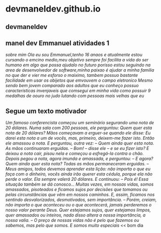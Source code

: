 # devmaneldev.github.io
## devmaneldev ##
## manel dev Emmanuel atividades 1 ##
*sobre mim*
*Ola eu sou Emmanuel,tenho 16 anaos e atualmente estou cursando o emcino medio,meu objetivo sempre foi facilita a vida do ser humano em algo que possa ajudalo no futuro porisso estou seguindo na area de desenvolvedor de software,minha paixao é ajudar a minha familia no que der e vier me esforso o maiximo, tambem possuo bastante facilidade em usar os obijetos que emvouvem o campo eletronico Mesmo sendo bem jovem comparado aos adultos que eu conheço possuo caracteristicas invenjaveis que comsegui em minha vida como possuir 9 medalhas de oouro no judo lutando com pessoas mais velhas que eu*
## Segue um texto motivador ##
*Um famoso conferencista começou um seminário segurando uma nota de 20 dólares. Numa sala com 200 pessoas, ele perguntou: Quem quer esta nota de 20 dólares? Mãos começavam a erguer-se quando ele disse: Eu darei esta nota a um de vocês, mas, primeiro, deixem-me fazer isto. Então ele amassou a nota. E perguntou, outra vez: – Quem ainda quer esta nota. As mãos continuaram erguidas. – Bom! – disse ele – e se eu fizer isto? E deixou a nota cair, pisou nela e começou a esfregá-la contra o chão. Depois pegou a nota, agora imunda e amassada, e perguntou: – E agora? Quem ainda quer esta nota? Todas as mãos permaneceram erguidas. – Meus amigos, todos devemos aprender esta lição: não importa o que eu faça com o dinheiro, vocês ainda irão querer esta cédula, porque ela não perde o valor. Ela sempre valerá 20 dólares. E continuou: – Pois é! Essa situação também se dá conosco… Muitas vezes, em nossas vidas, somos amassados, pisoteados e ficamos sujos por decisões que tomamos ou pelas circunstâncias que vêm em nossos caminhos. E, assim, ficamos nos sentindo desvalorizados, desmotivados, sem importância. – Porém, creiam, não importa o que aconteceu ou o que acontecerá, jamais perderemos o nosso valor perante Deus. Quer estejamos sujos, quer estejamos limpos, quer amassados ou inteiros, nada disso altera a nossa importância, a nossa valia. – O preço de nossas vidas não é pelo que fazemos ou sabemos, mas pelo que somos. E somos muito especiais*
<< bom dia
